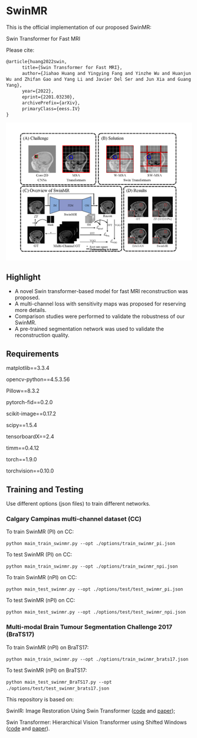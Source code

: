 # SwinMR 

This is the official implementation of our proposed SwinMR:

Swin Transformer for Fast MRI

Please cite:

```
@article{huang2022swin,
      title={Swin Transformer for Fast MRI}, 
      author={Jiahao Huang and Yingying Fang and Yinzhe Wu and Huanjun Wu and Zhifan Gao and Yang Li and Javier Del Ser and Jun Xia and Guang Yang},
      year={2022},
      eprint={2201.03230},
      archivePrefix={arXiv},
      primaryClass={eess.IV}
}
```

![Overview_of_SwinMR](./tmp/FIG_Overview.png)


## Highlight

- A novel Swin transformer-based model for fast MRI reconstruction was proposed.
- A multi-channel loss with sensitivity maps was proposed for reserving more details.
- Comparison studies were performed to validate the robustness of our SwinMR.
- A pre-trained segmentation network was used to validate the reconstruction quality.


## Requirements

matplotlib==3.3.4

opencv-python==4.5.3.56

Pillow==8.3.2

pytorch-fid==0.2.0

scikit-image==0.17.2

scipy==1.5.4

tensorboardX==2.4

timm==0.4.12

torch==1.9.0

torchvision==0.10.0


## Training and Testing
Use different options (json files) to train different networks.

### Calgary Campinas multi-channel dataset (CC) 

To train SwinMR (PI) on CC:

`python main_train_swinmr.py --opt ./options/train_swinmr_pi.json`

To test SwinMR (PI) on CC:

`python main_train_swinmr.py --opt ./options/train_swinmr_npi.json`

To train SwinMR (nPI) on CC:

`python main_test_swinmr.py --opt ./options/test/test_swinmr_pi.json`

To test SwinMR (nPI) on CC:

`python main_test_swinmr.py --opt ./options/test/test_swinmr_npi.json`

### Multi-modal Brain Tumour Segmentation Challenge 2017 (BraTS17)

To train SwinMR (nPI) on BraTS17:

`python main_train_swinmr.py --opt ./options/train_swinmr_brats17.json`

To test SwinMR (nPI) on BraTS17:

`python main_test_swinmr_BraTS17.py --opt ./options/test/test_swinmr_brats17.json`



This repository is based on:

SwinIR: Image Restoration Using Swin Transformer ([code](https://github.com/JingyunLiang/SwinIR) and 
[paper](https://arxiv.org/abs/2108.10257));

Swin Transformer: Hierarchical Vision Transformer using Shifted Windows
([code](https://github.com/microsoft/Swin-Transformer) and [paper](https://arxiv.org/abs/2103.14030)).